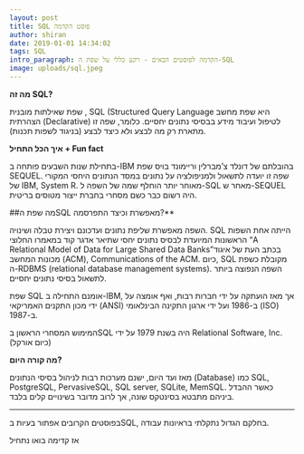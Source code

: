```yaml
---
layout: post
title: SQL פוסט הקדמה
author: shiran
date: 2019-01-01 14:34:02
tags: SQL
intro_paragraph: הקדמה לפוסטים הבאים - רקע כללי על שפת ה-SQL
image: uploads/sql.jpeg
---
```

**מה זה SQL?**

שפת שאילתות מובנית , SQL (Structured Query Language
היא שפת מחשב הצהרתית (Declarative) לטיפול ועיבוד מידע בבסיסי נתונים יחסיים.
כלומר, שפה זו מתארת רק מה לבצע ולא כיצד לבצע (בניגוד לשפות תכנות).


**איך הכל התחיל + Fun fact**

בתחילת שנות השבעים פותחה ב-IBM בהובלתם של דונלד צ’מברלין וריימונד בויס שפת SEQUEL. שפה זו יועדה לתשאול ולמניפולציה על נתונים במסד הנתונים היחסי המקורי של IBM, ‏System R. מאוחר יותר הוחלף שמה של השפה ל-SQL מאחר ש-SEQUEL היה רשום כבר כשם מסחרי בחברת ייצור מטוסים בריטית.

##מה שפת הSQL מאפשרת וכיצד התפרסמה?**

השפה מאפשרת שליפת נתונים ועדכונם ויצירת טבלה ושינויה. SQL הייתה אחת השפות הראשונות המיועדת לבסיס נתונים יחסי שתיאר אדגר קוד במאמרו החלוצי “A Relational Model of Data for Large Shared Data Banks”‏ בכתב העת של איגוד מכונות המחשב (ACM), Communications of the ACM. כיום, SQL מקובלת כשפת ה-RDBMS (relational database management systems).
השפה הנפוצה ביותר לתשאול בסיסי נתונים יחסיים.

שפת SQL אומנם התחילה ב-IBM, אך מאז הועתקה על ידי חברות רבות, ואף אומצה על ידי מכון התקנים האמריקאי (ANSI) ב-1986 ועל ידי ארגון התקינה הבינלאומי (ISO) ב-1987. 

המימוש המסחרי הראשון בSQL היה בשנת 1979 על ידי Relational Software, Inc. (כיום אורקל)

**מה קורה היום?**

מאז ועד היום, ישנם מערכות רבות לניהול בסיסי הנתונים (Database) כמו
SQL, PostgreSQL, PervasiveSQL, SQL server, SQLite, MemSQL. 
כאשר ההבדל ביניהם מתבטא בסינטקס שונה, אך לרוב מדובר בשינויים קלים בלבד.

____
בפוסטים הקרובים אפתור בעיות בSQL, בחלקם הגדול נתקלתי בראיונות עבודה.

אז קדימה בואו נתחיל